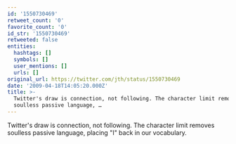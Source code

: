 ```yaml
---
id: '1550730469'
retweet_count: '0'
favorite_count: '0'
id_str: '1550730469'
retweeted: false
entities:
  hashtags: []
  symbols: []
  user_mentions: []
  urls: []
original_url: https://twitter.com/jth/status/1550730469
date: '2009-04-18T14:05:20.000Z'
title: >-
  Twitter's draw is connection, not following. The character limit removes
  soulless passive language, …
---
```


Twitter's draw is connection, not following. The character limit removes soulless passive language, placing "I" back in our vocabulary.